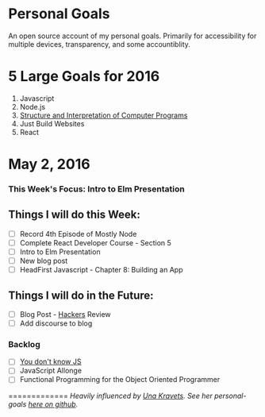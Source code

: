 # Personal Goals

An open source account of my personal goals. Primarily for accessibility for multiple devices, transparency, and some accountiblity.

# 5 Large Goals for 2016

1. Javascript
2. Node.js
3. [Structure and Interpretation of Computer Programs](https://mitpress.mit.edu/sicp/)
4. Just Build Websites
5. React

# May 2, 2016

### This Week's Focus: Intro to Elm Presentation

## Things I will do this Week:
- [ ] Record 4th Episode of Mostly Node
- [ ] Complete React Developer Course - Section 5
- [ ] Intro to Elm Presentation
- [ ] New blog post
- [ ] HeadFirst Javascript - Chapter 8: Building an App

## Things I will do in the Future:
- [ ] Blog Post -
[Hackers](http://www.amazon.com/Hackers-Computer-Revolution-Anniversary-Edition/dp/1449388396) Review
- [ ] Add discourse to blog

### Backlog
- [ ] [You don't know JS](https://github.com/getify/You-Dont-Know-JS)
- [ ] JavaScript Allonge
- [ ] Functional Programming for the Object Oriented Programmer

=============
*Heavily influenced by [Una Kravets](http://unakravets.com/). See her personal-goals [here on github](https://github.com/una/personal-goals).*
